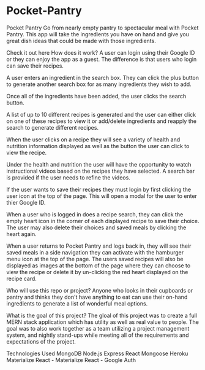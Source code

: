 # Pocket-Pantry

Pocket Pantry
Go from nearly empty pantry to spectacular meal with Pocket Pantry. This app will take the ingredients you have on hand and give you great dish ideas that could be made with those ingredients.

Check it out here
How does it work?
A user can login using their Google ID or they can enjoy the app as a guest. The difference is that users who login can save their recipes.

A user enters an ingredient in the search box. They can click the plus button to generate another search box for as many ingredients they wish to add.

Once all of the ingredients have been added, the user clicks the search button.

A list of up to 10 different recipes is generated and the user can either click on one of these recipes to view it or add/delete ingredients and reapply the search to generate different recipes.

When the user clicks on a recipe they will see a variety of health and nutrition information displayed as well as the button the user can click to view the recipe.

Under the health and nutrition the user will have the opportunity to watch instructional videos based on the recipes they have selected. A search bar is provided if the user needs to refine the videos.

If the user wants to save their recipes they must login by first clicking the user icon at the top of the page. This will open a modal for the user to enter thier Google ID.

When a user who is logged in does a recipe search, they can click the empty heart icon in the corner of each displayed recipe to save their choice. The user may also delete their choices and saved meals by clicking the heart again.

When a user returns to Pocket Pantry and logs back in, they will see their saved meals in a side navigation they can activate with the hamburger menu icon at the top of the page. The users saved recipes will also be displayed as images at the bottom of the page where they can choose to view the recipe or delete it by un-clicking the red heart displayed on the recipe card.

Who will use this repo or project?
Anyone who looks in their cupboards or pantry and thinks they don't have anything to eat can use their on-hand ingredients to generate a list of wonderful meal options.

What is the goal of this project?
The gloal of this project was to create a full MERN stack application which has utility as well as real value to people. The goal was to also work together as a team utilizing a project management system, and nightly stand-ups while meeting all of the requirements and expectations of the project.

Technologies Used
MongoDB	Node.js	Express
React	Mongoose	Heroku
Materialize	React - Materialize	React - Google Auth
